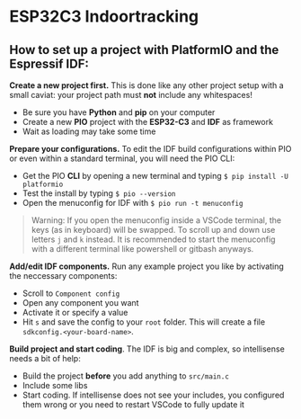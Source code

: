 # ESP32C3 Indoortracking

## How to set up a project with **PlatformIO** and the **Espressif IDF**:

**Create a new project first.** This is done like any other project setup with a small caviat: your project path must **not** include any whitespaces!
* Be sure you have **Python** and **pip** on your computer
* Create a new **PIO** project with the **ESP32-C3** and **IDF** as framework
* Wait as loading may take some time

**Prepare your configurations.** To edit the IDF build configurations within PIO or even within a standard terminal, you will need the PIO CLI:
* Get the PIO **CLI** by opening a new terminal and typing `$ pip install -U platformio`
* Test the install by typing `$ pio --version`
* Open the menuconfig for IDF with `$ pio run -t menuconfig`
> Warning: If you open the menuconfig inside a VSCode terminal, the keys (as in keyboard) will be swapped. To scroll up and down use letters `j` and `k` instead. It is recommended to start the menuconfig with a different terminal like powershell or gitbash anyways.

**Add/edit IDF components.** Run any example project you like by activating the neccessary components:
* Scroll to `Component config`
* Open any component you want
* Activate it or specify a value
* Hit `s` and save the config to your `root` folder. This will create a file `sdkconfig.<your-board-name>`.

**Build project and start coding**. The IDF is big and complex, so intellisense needs a bit of help:
* Build the project **before** you add anything to `src/main.c`
* Include some libs
* Start coding. If intellisense does not see your includes, you configured them wrong or you need to restart VSCode to fully update it
